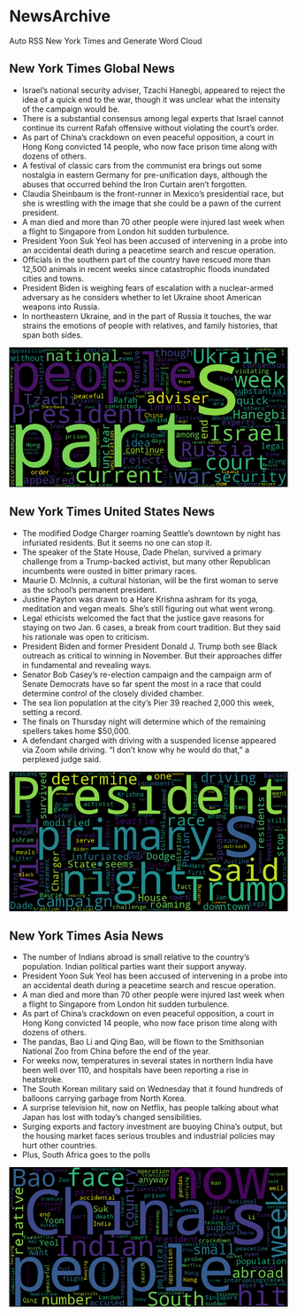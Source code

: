 # NewsArchive
Auto RSS New York Times and Generate Word Cloud

## New York Times Global News
* Israel’s national security adviser, Tzachi Hanegbi, appeared to reject the idea of a quick end to the war, though it was unclear what the intensity of the campaign would be.
* There is a substantial consensus among legal experts that Israel cannot continue its current Rafah offensive without violating the court’s order.
* As part of China’s crackdown on even peaceful opposition, a court in Hong Kong convicted 14 people, who now face prison time along with dozens of others.
* A festival of classic cars from the communist era brings out some nostalgia in eastern Germany for pre-unification days, although the abuses that occurred behind the Iron Curtain aren’t forgotten.
* Claudia Sheinbaum is the front-runner in Mexico’s presidential race, but she is wrestling with the image that she could be a pawn of the current president.
* A man died and more than 70 other people were injured last week when a flight to Singapore from London hit sudden turbulence.
* President Yoon Suk Yeol has been accused of intervening in a probe into an accidental death during a peacetime search and rescue operation.
* Officials in the southern part of the country have rescued more than 12,500 animals in recent weeks since catastrophic floods inundated cities and towns.
* President Biden is weighing fears of escalation with a nuclear-armed adversary as he considers whether to let Ukraine shoot American weapons into Russia.
* In northeastern Ukraine, and in the part of Russia it touches, the war strains the emotions of people with relatives, and family histories, that span both sides.

![Global](./global.png)
## New York Times United States News
* The modified Dodge Charger roaming Seattle’s downtown by night has infuriated residents. But it seems no one can stop it.
* The speaker of the State House, Dade Phelan, survived a primary challenge from a Trump-backed activist, but many other Republican incumbents were ousted in bitter primary races.
* Maurie D. McInnis, a cultural historian, will be the first woman to serve as the school’s permanent president.
* Justine Payton was drawn to a Hare Krishna ashram for its yoga, meditation and vegan meals. She’s still figuring out what went wrong.
* Legal ethicists welcomed the fact that the justice gave reasons for staying on two Jan. 6 cases, a break from court tradition. But they said his rationale was open to criticism.
* President Biden and former President Donald J. Trump both see Black outreach as critical to winning in November. But their approaches differ in fundamental and revealing ways.
* Senator Bob Casey’s re-election campaign and the campaign arm of Senate Democrats have so far spent the most in a race that could determine control of the closely divided chamber.
* The sea lion population at the city’s Pier 39 reached 2,000 this week, setting a record.
* The finals on Thursday night will determine which of the remaining spellers takes home $50,000.
* A defendant charged with driving with a suspended license appeared via Zoom while driving. “I don’t know why he would do that,” a perplexed judge said.

![US](./usnews.png)
## New York Times Asia News
* The number of Indians abroad is small relative to the country’s population. Indian political parties want their support anyway.
* President Yoon Suk Yeol has been accused of intervening in a probe into an accidental death during a peacetime search and rescue operation.
* A man died and more than 70 other people were injured last week when a flight to Singapore from London hit sudden turbulence.
* As part of China’s crackdown on even peaceful opposition, a court in Hong Kong convicted 14 people, who now face prison time along with dozens of others.
* The pandas, Bao Li and Qing Bao, will be flown to the Smithsonian National Zoo from China before the end of the year.
* For weeks now, temperatures in several states in northern India have been well over 110, and hospitals have been reporting a rise in heatstroke.
* The South Korean military said on Wednesday that it found hundreds of balloons carrying garbage from North Korea.
* A surprise television hit, now on Netflix, has people talking about what Japan has lost with today’s changed sensibilities.
* Surging exports and factory investment are buoying China’s output, but the housing market faces serious troubles and industrial policies may hurt other countries.
* Plus, South Africa goes to the polls

![Asian](./asian.png)
